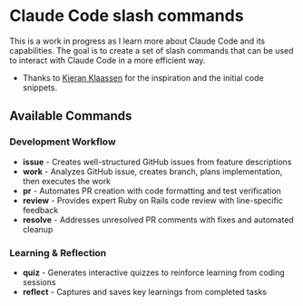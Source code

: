 # Claude Code slash commands

This is a work in progress as I learn more about Claude Code and its capabilities. The goal is to create a set of slash commands that can be used to interact with Claude Code in a more efficient way.

- Thanks to [Kieran Klaassen](https://x.com/kieranklaassen) for the inspiration and the initial code snippets.

## Available Commands

### Development Workflow
- **issue** - Creates well-structured GitHub issues from feature descriptions
- **work** - Analyzes GitHub issue, creates branch, plans implementation, then executes the work
- **pr** - Automates PR creation with code formatting and test verification
- **review** - Provides expert Ruby on Rails code review with line-specific feedback
- **resolve** - Addresses unresolved PR comments with fixes and automated cleanup

### Learning & Reflection
- **quiz** - Generates interactive quizzes to reinforce learning from coding sessions
- **reflect** - Captures and saves key learnings from completed tasks
